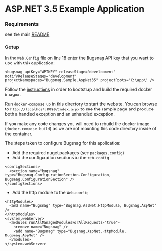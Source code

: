 ASP.NET 3.5 Example Application
====

### Requirements

see the main [README](../#requirements)

### Setup

In the `Web.Config` file on line 18 enter the Bugsnag API key that you want to
use with this application:

`<bugsnag apiKey="APIKEY" releaseStage="development" notifyReleaseStages="development" projectNamespaces="Bugsnag.Sample.AspNet35" projectRoots="C:\app\" />`

Follow the [instructions](../) in order to bootstrap and build the
required docker images.

Run `docker-compose up` in this directory to start the website. You can browse to
`http://localhost:8080/Index.aspx` to see the sample page and produce both a
handled exception and an unhandled exception.

If you make any code changes you will need to rebuild the docker image
(`docker-compose build`) as we are not mounting this code directory inside of
the container.

The steps taken to configure Bugsnag for this application:
- Add the required nuget packages (see `packages.config`)
- Add the configuration sections to the `Web.config`

```
<configSections>
  <section name="bugsnag" type="Bugsnag.ConfigurationSection.Configuration, Bugsnag.ConfigurationSection" />
</configSections>
```

- Add the http module to the `Web.config`

```
<httpModules>
  <add name="Bugsnag" type="Bugsnag.AspNet.HttpModule, Bugsnag.AspNet" />
</httpModules>
<system.webServer>
  <modules runAllManagedModulesForAllRequests="true">
    <remove name="Bugsnag" />
    <add name="Bugsnag" type="Bugsnag.AspNet.HttpModule, Bugsnag.AspNet" />
  </modules>
</system.webServer>
```
